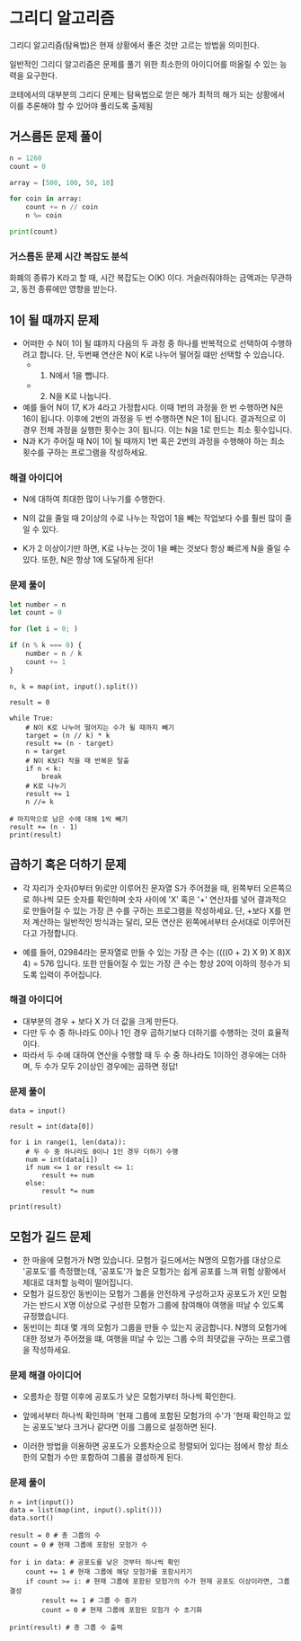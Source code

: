 # 그리디 알고리즘

그리디 알고리즘(탐욕법)은 현재 상황에서 좋은 것만 고르는 방법을 의미힌다.

일반적인 그리디 알고리즘은 문제를 풀기 위한 최소한의 아이디어를 떠올릴 수 있는 능력을 요구한다.

코테에서의 대부분의 그리디 문제는 탐욕법으로 얻은 해가 최적의 해가 되는 상황에서 이를 추론해야 할 수 있어야 풀리도록 출제됨

## 거스름돈 문제 풀이
```py
n = 1260
count = 0

array = [500, 100, 50, 10]

for coin in array:
    count += n // coin
    n %= coin

print(count)
```

### 거스름돈 문제 시간 복잡도 분석

화폐의 종류가 K라고 할 때, 시간 복잡도는 O(K) 이다.
거슬러줘야하는 금액과는 무관하고, 동전 종류에만 영향을 받는다.


## 1이 될 때까지 문제

- 어떠한 수 N이 1이 될 떄까지 다음의 두 과정 중 하나를 반복적으로 선택하여 수행하려고 합니다. 단, 두번째 연산은 N이 K로 나누어 떨어질 떄만 선택할 수 있습니다.
    - 1. N에서 1을 뺍니다.
    - 2. N을 K로 나눕니다.
- 예를 들어 N이 17, K가 4라고 가정합시다. 이때 1번의 과정을 한 번 수행하면 N은 16이 됩니다. 이후에 2번의 과정을 두 번 수행하면 N은 1이 됩니다. 결과적으로 이 경우 전체 과정을 실행한 횟수는 3이 됩니다. 이는 N을 1로 만드는 최소 횟수입니다.
- N과 K가 주어질 때 N이 1이 될 때까지 1번 혹은 2번의 과정을 수행해야 하는 최소 횟수를 구하는 프로그램을 작성하세요.

### 해결 아이디어

- N에 대하여 최대한 많이 나누기를 수행한다.
- N의 값을 줄일 때 2이상의 수로 나누는 작업이 1을 빼는 작업보다 수를 훨씬 많이 줄일 수 있다.

- K가 2 이상이기만 하면, K로 나누는 것이 1을 빼는 것보다 항상 빠르게 N을 줄일 수 있다. 또한, N은 항상 1에 도달하게 된다!

### 문제 풀이

```js
let number = n
let count = 0

for (let i = 0; )

if (n % k === 0) {
    number = n / k
    count += 1
}
```

```PY
n, k = map(int, input().split())

result = 0

while True:
    # N이 K로 나누어 떨어지는 수가 될 때까지 빼기
    target = (n // k) * k
    result += (n - target)
    n = target
    # N이 K보다 작을 때 반복문 탈출
    if n < k:
        break
    # K로 나누기
    result += 1
    n //= k

# 마지막으로 남은 수에 대해 1씩 빼기
result += (n - 1)
print(result)
```

## 곱하기 혹은 더하기 문제

- 각 자리가 숫자(0부터 9)로만 이루어진 문자열 S가 주어졌을 때, 왼쪽부터 오른쪽으로 하나씩 모든 숫자를 확인하며 숫자 사이에 'X' 혹은 '+' 연산자를 넣어 결과적으로 만들어질 수 있는 가장 큰 수를 구하는 프로그램을 작성하세요. 단, +보다 X를 먼저 계산하는 일반적인 방식과는 달리, 모든 연산은 왼쪽에서부터 순서대로 이루어진다고 가정합니다.

- 예를 들어, 02984라는 문자열로 만들 수 있는 가장 큰 수는 ((((0 + 2) X 9) X 8)X 4) = 576 입니다. 또한 만들어질 수 있는 가장 큰 수는 항상 20억 이하의 정수가 되도록 입력이 주어집니다.

### 해결 아이디어

- 대부분의 경우 + 보다 X 가 더 값을 크게 만든다.
- 다만 두 수 중 하나라도 0이나 1인 경우 곱하기보다 더하기를 수행하는 것이 효율적이다.
- 따라서 두 수에 대하여 연산을 수행할 때 두 수 중 하나라도 1이하인 경우에는 더하며, 두 수가 모두 2이상인 경우에는 곱하면 정답!

### 문제 풀이

```PY
data = input()

result = int(data[0])

for i in range(1, len(data)):
    # 두 수 중 하나라도 0이나 1인 경우 더하기 수행
    num = int(data[i])
    if num <= 1 or result <= 1:
        result += num
    else:
        result *= num

print(result)
```

## 모험가 길드 문제

- 한 마을에 모험가가 N명 있습니다. 모험가 길드에서는 N명의 모험가를 대상으로 '공포도'를 측정했는데, '공포도'가 높은 모험가는 쉽게 공포를 느껴 위험 상황에서 제대로 대처할 능력이 떨어집니다.
- 모험가 길드장인 동빈이는 모험가 그룹을 안전하게 구성하고자 공포도가 X인 모험가는 반드시 X명 이상으로 구성한 모험가 그룹에 참여해야 여행을 떠날 수 있도록 규정했습니다.
- 동빈이는 최대 몇 개의 모험가 그룹을 만들 수 있는지 궁금합니다. N명의 모험가에 대한 정보가 주어졌을 떄, 여행을 떠날 수 있는 그룹 수의 최댓값을 구하는 프로그램을 작성하세요.

### 문제 해결 아이디어

- 오름차순 정렬 이후에 공포도가 낮은 모험가부터 하나씩 확인한다.
- 앞에서부터 하나씩 확인하며 '현재 그룹에 포함된 모험가의 수'가 '현재 확인하고 있는 공포도'보다 크거나 같다면 이를 그룹으로 설정하면 된다.

- 이러한 방법을 이용하면 공포도가 오름차순으로 정렬되어 있다는 점에서 항상 최소한의 모험가 수만 포함하여 그룹을 결성하게 된다.

### 문제 풀이

```PY
n = int(input())
data = list(map(int, input().split()))
data.sort()

result = 0 # 총 그룹의 수
count = 0 # 현재 그룹에 포함된 모험가 수

for i in data: # 공포도를 낮은 것부터 하나씩 확인
    count += 1 # 현재 그룹에 해당 모험가를 포함시키기
    if count >= i: # 현재 그룹에 포함된 모험가의 수가 현재 공포도 이상이라면, 그룹 결성
        result += 1 # 그룹 수 증가
        count = 0 # 현재 그룹에 포함된 모험가 수 초기화

print(result) # 총 그룹 수 출력
```